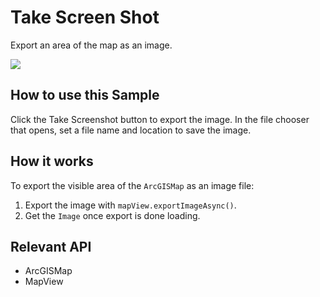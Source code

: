 # Take Screen Shot

Export an area of the map as an image.

![]("TakeScreenShot.png)

## How to use this Sample

Click the Take Screenshot button to export the image. In the file chooser that opens, set a file name and location to
 save the image.

## How it works

To export the visible area of the `ArcGISMap` as an image file:


  1. Export the image with `mapView.exportImageAsync()`.
  2. Get the `Image` once export is done loading.


## Relevant API


  * ArcGISMap
  * MapView



